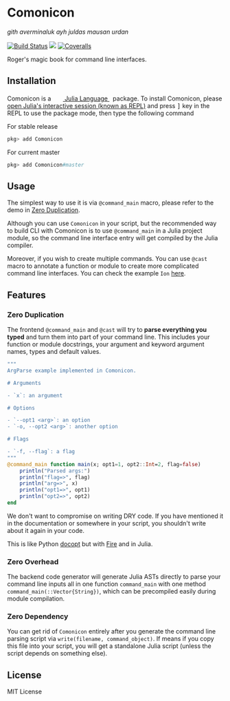 # Comonicon

*gith averminaluk ayh juldas mausan urdan*

[![Build Status](https://travis-ci.com/Roger-luo/Comonicon.jl.svg?branch=master)](https://travis-ci.com/Roger-luo/Comonicon.jl)
[![][docs-dev-img]][docs-dev-url]
[![Coveralls](https://coveralls.io/repos/github/Roger-luo/Comonicon.jl/badge.svg?branch=master)](https://coveralls.io/github/Roger-luo/Comonicon.jl?branch=master)

Roger's magic book for command line interfaces.

## Installation

<p>
Comonicon is a &nbsp;
    <a href="https://julialang.org">
        <img src="https://julialang.org/favicon.ico" width="16em">
        Julia Language
    </a>
    &nbsp; package. To install Comonicon,
    please <a href="https://docs.julialang.org/en/v1/manual/getting-started/">open
    Julia's interactive session (known as REPL)</a> and press <kbd>]</kbd> key in the REPL to use the package mode, then type the following command
</p>

For stable release

```julia
pkg> add Comonicon
```

For current master

```julia
pkg> add Comonicon#master
```

## Usage

The simplest way to use it is via `@command_main` macro, please refer to the demo in [Zero Duplication](#zero-duplication).

Although you can use `Comonicon` in your script, but the recommended way to build CLI with Comonicon is to use `@command_main` in a Julia project module, so the command line interface entry will get compiled by the
Julia compiler.

Moreover, if you wish to create multiple commands. You can use `@cast` macro to annotate a function or module
to create more complicated command line interfaces. You can check the example `Ion` [here](example/Ion).

## Features
### Zero Duplication
The frontend `@command_main` and `@cast` will try to **parse everything you typed** and turn them into
part of your command line. This includes your function or module docstrings, your argument and keyword
argument names, types and default values.


```julia
"""
ArgParse example implemented in Comonicon.

# Arguments

- `x`: an argument

# Options

- `--opt1 <arg>`: an option
- `-o, --opt2 <arg>`: another option

# Flags

- `-f, --flag`: a flag
"""
@command_main function main(x; opt1=1, opt2::Int=2, flag=false)
    println("Parsed args:")
    println("flag=>", flag)
    println("arg=>", x)
    println("opt1=>", opt1)
    println("opt2=>", opt2)
end
```

We don't want to compromise on writing DRY code. If you have mentioned it in the documentation or somewhere in your script, you shouldn't write about it again in your code. 

This is like Python [docopt](https://github.com/docopt/docopt) but with [Fire](https://github.com/google/python-fire) and in Julia.

### Zero Overhead
The backend code generator will generate Julia ASTs directly to parse your command line inputs all in one
function `command_main` with one method `command_main(::Vector{String})`, which can be precompiled easily during module compilation.

### Zero Dependency
You can get rid of `Comonicon` entirely after you generate the command line parsing script
via `write(filename, command_object)`. If means if you copy this file into your script, you
will get a standalone Julia script (unless the script depends on something else).


## License

MIT License

[docs-dev-img]: https://img.shields.io/badge/docs-dev-blue.svg
[docs-dev-url]: https://rogerluo.me/Comonicon.jl/dev/
